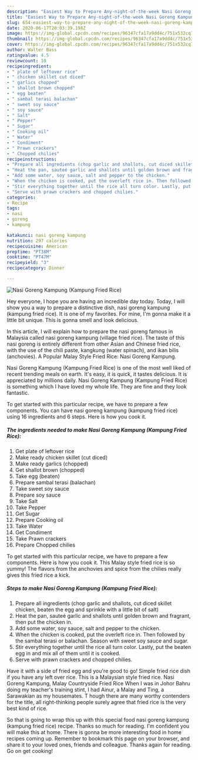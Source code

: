 ```yaml
---
description: "Easiest Way to Prepare Any-night-of-the-week Nasi Goreng Kampung (Kampung Fried Rice)"
title: "Easiest Way to Prepare Any-night-of-the-week Nasi Goreng Kampung (Kampung Fried Rice)"
slug: 654-easiest-way-to-prepare-any-night-of-the-week-nasi-goreng-kampung-kampung-fried-rice
date: 2020-06-17T20:03:39.198Z
image: https://img-global.cpcdn.com/recipes/96347cfa17a9dd4c/751x532cq70/nasi-goreng-kampung-kampung-fried-rice-recipe-main-photo.jpg
thumbnail: https://img-global.cpcdn.com/recipes/96347cfa17a9dd4c/751x532cq70/nasi-goreng-kampung-kampung-fried-rice-recipe-main-photo.jpg
cover: https://img-global.cpcdn.com/recipes/96347cfa17a9dd4c/751x532cq70/nasi-goreng-kampung-kampung-fried-rice-recipe-main-photo.jpg
author: Walter Bass
ratingvalue: 4.5
reviewcount: 10
recipeingredient:
- " plate of leftover rice"
- " chicken skillet cut diced"
- " garlics chopped"
- " shallot brown chopped"
- " egg beaten"
- " sambal terasi balachan"
- " sweet soy sauce"
- " soy sauce"
- " Salt"
- " Pepper"
- " Sugar"
- " Cooking oil"
- " Water"
- " Condiment"
- " Prawn crackers"
- " Chopped chilies"
recipeinstructions:
- "Prepare all ingredients (chop garlic and shallots, cut diced skillet chicken, beaten the egg and sprinkle with a little bit of salt)"
- "Heat the pan, sauteé garlic and shallots until golden brown and fragrant, then put the chicken in."
- "Add some water, soy sauce, salt and pepper to the chicken."
- "When the chicken is cooked, put the overleft rice in. Then followed by the sambal terasi or balachan. Season with sweet soy sauce and sugar."
- "Stir everything together until the rice all turn color. Lastly, put the beaten egg in and mix all of them until it is cooked."
- "Serve with prawn crackers and chopped chilies."
categories:
- Recipe
tags:
- nasi
- goreng
- kampung

katakunci: nasi goreng kampung 
nutrition: 297 calories
recipecuisine: American
preptime: "PT38M"
cooktime: "PT47M"
recipeyield: "3"
recipecategory: Dinner

---
```



![Nasi Goreng Kampung (Kampung Fried Rice)](https://img-global.cpcdn.com/recipes/96347cfa17a9dd4c/751x532cq70/nasi-goreng-kampung-kampung-fried-rice-recipe-main-photo.jpg)

Hey everyone, I hope you are having an incredible day today. Today, I will show you a way to prepare a distinctive dish, nasi goreng kampung (kampung fried rice). It is one of my favorites. For mine, I'm gonna make it a little bit unique. This is gonna smell and look delicious.

In this article, I will explain how to prepare the nasi goreng famous in Malaysia called nasi goreng kampung (village fried rice). The taste of this nasi goreng is entirely different from other Asian and Chinese fried rice, with the use of the chili paste, kangkung (water spinach), and ikan bilis (anchovies). A Popular Malay Style Fried Rice: Nasi Goreng Kampung.

Nasi Goreng Kampung (Kampung Fried Rice) is one of the most well liked of recent trending meals on earth. It's easy, it is quick, it tastes delicious. It is appreciated by millions daily. Nasi Goreng Kampung (Kampung Fried Rice) is something which I have loved my whole life. They are fine and they look fantastic.


To get started with this particular recipe, we have to prepare a few components. You can have nasi goreng kampung (kampung fried rice) using 16 ingredients and 6 steps. Here is how you cook it.

<!--inarticleads1-->

##### The ingredients needed to make Nasi Goreng Kampung (Kampung Fried Rice):

1. Get  plate of leftover rice
1. Make ready  chicken skillet (cut diced)
1. Make ready  garlics (chopped)
1. Get  shallot brown (chopped)
1. Take  egg (beaten)
1. Prepare  sambal terasi (balachan)
1. Take  sweet soy sauce
1. Prepare  soy sauce
1. Take  Salt
1. Take  Pepper
1. Get  Sugar
1. Prepare  Cooking oil
1. Take  Water
1. Get  Condiment
1. Take  Prawn crackers
1. Prepare  Chopped chilies


To get started with this particular recipe, we have to prepare a few components. Here is how you cook it. This Malay style fried rice is so yummy! The flavors from the anchovies and spice from the chilies really gives this fried rice a kick. 

<!--inarticleads2-->

##### Steps to make Nasi Goreng Kampung (Kampung Fried Rice):

1. Prepare all ingredients (chop garlic and shallots, cut diced skillet chicken, beaten the egg and sprinkle with a little bit of salt)
1. Heat the pan, sauteé garlic and shallots until golden brown and fragrant, then put the chicken in.
1. Add some water, soy sauce, salt and pepper to the chicken.
1. When the chicken is cooked, put the overleft rice in. Then followed by the sambal terasi or balachan. Season with sweet soy sauce and sugar.
1. Stir everything together until the rice all turn color. Lastly, put the beaten egg in and mix all of them until it is cooked.
1. Serve with prawn crackers and chopped chilies.


Have it with a side of fried egg and you&#39;re good to go! Simple fried rice dish if you have any left over rice. This is a Malaysian style fried rice. Nasi Goreng Kampung, Malay Countryside Fried Rice When I was in Johor Bahru doing my teacher&#39;s training stint, I had Ainur, a Malay and Ting, a Sarawakian as my housemates. T hough there are many worthy contenders for the title, all right-thinking people surely agree that fried rice is the very best kind of rice. 

So that is going to wrap this up with this special food nasi goreng kampung (kampung fried rice) recipe. Thanks so much for reading. I'm confident you will make this at home. There is gonna be more interesting food in home recipes coming up. Remember to bookmark this page on your browser, and share it to your loved ones, friends and colleague. Thanks again for reading. Go on get cooking!
